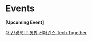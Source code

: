 # Events

**[Upcoming Event]**
  
  
[대구/경북 IT 통합 컨퍼런스 Tech Together](https://festa.io/events/5831)
